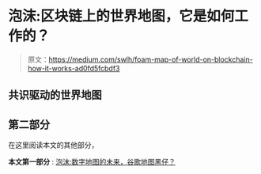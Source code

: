 # 泡沫:区块链上的世界地图，它是如何工作的？

> 原文：<https://medium.com/swlh/foam-map-of-world-on-blockchain-how-it-works-ad0fd5fcbdf3>

## 共识驱动的世界地图

## **第二部分**

在这里阅读本文的其他部分，

**本文第一部分** : [泡沫:数字地图的未来，谷歌地图黑仔？](/@rastogimanu461/foam-future-of-digital-maps-google-map-killer-3fa72344fd5d)